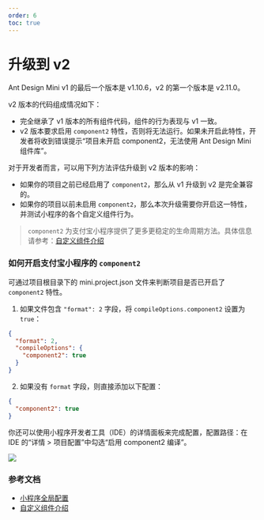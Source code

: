 ```yaml
---
order: 6
toc: true
---
```


# 升级到 v2

Ant Design Mini v1 的最后一个版本是 v1.10.6，v2 的第一个版本是 v2.11.0。

v2 版本的代码组成情况如下：

- 完全继承了 v1 版本的所有组件代码，组件的行为表现与 v1 一致。
- v2 版本要求启用 `component2` 特性，否则将无法运行。如果未开启此特性，开发者将收到错误提示“项目未开启 component2，无法使用 Ant Design Mini 组件库”。

对于开发者而言，可以用下列方法评估升级到 v2 版本的影响：

- 如果你的项目之前已经启用了 `component2`，那么从 v1 升级到 v2 是完全兼容的。
- 如果你的项目以前未启用 `component2`，那么本次升级需要你开启这一特性，并测试小程序的各个自定义组件行为。

> `component2` 为支付宝小程序提供了更多更稳定的生命周期方法。具体信息请参考：[自定义组件介绍](https://opendocs.alipay.com/mini/framework/custom-component-overview)

### 如何开启支付宝小程序的 `component2`

可通过项目根目录下的 mini.project.json 文件来判断项目是否已开启了 `component2` 特性。

1. 如果文件包含 `"format": 2` 字段，将 `compileOptions.component2` 设置为 `true`：

```json
{
  "format": 2,
  "compileOptions": {
    "component2": true
  }
}
```

2. 如果没有 `format` 字段，则直接添加以下配置：

```json
{
  "component2": true
}
```

你还可以使用小程序开发者工具（IDE）的详情面板来完成配置，配置路径：在 IDE 的“详情 > 项目配置”中勾选“启用 component2 编译”。

![](https://mdn.alipayobjects.com/huamei_384ylk/afts/img/A*MvGAQoOLfUQAAAAAAAAAAAAADk97AQ/original)

### 参考文档

- [小程序全局配置](https://opendocs.alipay.com/mini/03dbc3)
- [自定义组件介绍](https://opendocs.alipay.com/mini/framework/custom-component-overview)
